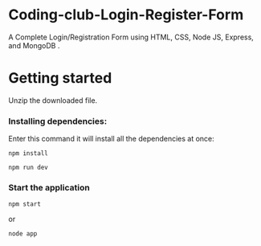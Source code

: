 # Coding-club-Login-Register-Form

A Complete Login/Registration Form using HTML, CSS, Node JS, Express, and MongoDB .

# Getting started

Unzip the downloaded file.

### Installing dependencies:
Enter this command it will install all the dependencies at once:

```
npm install

npm run dev
```


### Start the application

```
npm start
```
or
```
node app
```




